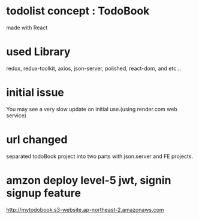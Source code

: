 # todolist concept : TodoBook

made with React

# used Library

redux, redux-toolkit, axios, json-server, polished, react-dom, and etc...

# initial issue

You may see a very slow update on initial use.(using render.com web service)

# url changed

separated todoBook project into two parts with json.server and FE projects.

#

# amzon deploy level-5  jwt, signin signup feature
http://mytodobook.s3-website.ap-northeast-2.amazonaws.com

